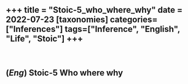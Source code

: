 +++
title = "Stoic-5_who_where_why"
date = 2022-07-23
[taxonomies]
categories=["Inferences"]
tags=["Inference", "English", "Life", "Stoic"]
+++
---
<br>

## (*Eng*) Stoic-5 Who where why
